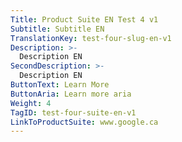 ```yaml
---
Title: Product Suite EN Test 4 v1
Subtitle: Subtitle EN
TranslationKey: test-four-slug-en-v1
Description: >-
  Description EN
SecondDescription: >-
  Description EN
ButtonText: Learn More
ButtonAria: Learn more aria
Weight: 4
TagID: test-four-suite-en-v1
LinkToProductSuite: www.google.ca
---
```


